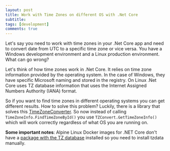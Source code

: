```yaml
---
layout: post
title: Work with Time Zones on different OS with .Net Core
subtitle: 
tags: [development]
comments: true
---
```


Let's say you need to work with time zones in your .Net Core app and need to convert date from UTC to a specific time zone or vice versa. You have a Windows development environment and a Linux production environment. What can go wrong?

Let's think of how time zones work in .Net Core. It relies on time zone information provided by the operating system. In the case of Windows, they have specific Microsoft naming and stored in the registry. On Linux .Net Core uses TZ database information that uses the Internet Assigned Numbers Authority (IANA) format.

So if you want to find time zones in different operating systems you can get different results. How to solve this problem? Luckily, there is a library that solves this [TimeZoneConverter](https://github.com/mj1856/TimeZoneConverter). So now instead of calling ```TimeZoneInfo.FindTimeZoneById()``` you use ```TZConvert.GetTimeZoneInfo()``` which will work correctly regardless of what OS you are running on. 

**Some important notes**: Alpine Linux Docker images for .NET Core don't have a [package with the TZ database](https://github.com/dotnet/dotnet-docker/issues/1366) installed so you need to install tzdata manually.